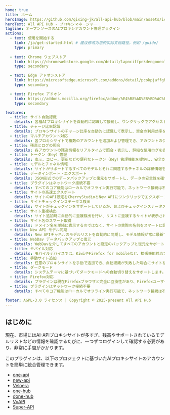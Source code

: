 ```yaml
---
home: true
title: ホーム
heroImage: https://github.com/qixing-jk/all-api-hub/blob/main/assets/icon.png?raw=true
heroText: All API Hub - プロキシマネージャー
tagline: オープンソースのAIプロキシアカウント管理プラグイン
actions:
  - text: 使用を開始する
    link: /ja/get-started.html # 建议修改为您的实际文档路径，例如 /guide/
    type: primary
    
  - text: Chrome ウェブストア
    link: https://chromewebstore.google.com/detail/lapnciffpekdengooeolaienkeoilfeo
    type: secondary

  - text: Edge アドオンストア
    link: https://microsoftedge.microsoft.com/addons/detail/pcokpjaffghgipcgjhapgdpeddlhblaa
    type: secondary

  - text: Firefox アドオン
    link: https://addons.mozilla.org/firefox/addon/%E4%B8%AD%E8%BD%AC%E7%AB%99%E7%AE%A1%E7%90%86%E5%99%A8-all-api-hub
    type: secondary

features:
  - title: サイト自動認識
    details: 各種AIプロキシサイトを自動的に認識して接続し、ワンクリックでアクセストークン（Token）を作成・追加することで、初期設定プロセスを簡素化します。
  - title: チャージ比率認識
    details: プロキシサイトのチャージ比率を自動的に認識して表示し、資金の利用効率を明確に評価し、最大化するのに役立ちます。
  - title: マルチアカウント対応
    details: 各プロキシサイトで複数のアカウントを追加および管理でき、アカウントのグループ化と切り替えをサポートし、複数のアカウントの使用と分離のニーズを簡単に満たします。
  - title: 残高とログの照会
    details: 各アカウントの残高情報をリアルタイムで照会・表示し、詳細な使用ログを提供することで、消費状況を完全に把握できます。
  - title: トークン（Key）管理
    details: 表示、コピー、更新などの便利なトークン（Key）管理機能を提供し、安全かつ効率的な操作を保証します。
  - title: モデルとチャネル情報
    details: サイトがサポートするすべてのモデルとそれに関連するチャネルの詳細情報を明確に表示し、最適なモデル選択を支援します。
  - title: データインポート・エクスポート
    details: JSON形式でのデータバックアップと復元をサポートし、データの安全性を確保します。
  - title: プラグインはネットワーク接続不要
    details: すべてのコア機能はローカルでオフライン実行可能で、ネットワーク接続は不要です。これにより、データプライバシーを効果的に保護し、使用の安定性を保証します。
  - title: サイトの高速エクスポート
    details: サイトのAPI設定をCherryStudioとNew APIにワンクリックでエクスポートでき、APIの使用プロセスを簡素化します。
  - title: サイトチェックインステータス検出
    details: サイトがチェックインをサポートしているか、およびチェックインステータスを検出できます。
  - title: サイト重複検出
    details: サイト追加時に自動的に重複検出を行い、リストに重複するサイトが表示されるのを防ぎ、データをきれいに保ちます。
  - title: サイト名のスマート取得
    details: ドメイン名を単純に表示するのではなく、サイトの実際の名前をスマートに識別して取得できるため、可読性が向上します。
  - title: New API モデル同期
    details: New APIチャネルのモデルリストを自動的に同期し、モデル情報が常に最新であることを保証します。
  - title: WebDav データバックアップと復元
    details: WebDavを介してすべてのアカウントと設定のバックアップと復元をサポートし、データの安全性を確保し、デバイス間での同期を実現します。
  - title: モバイル対応
    details: モバイルデバイスでは、KiwiやFirefox for mobileなど、拡張機能対応ブラウザであれば、どのようなものでもすべての機能をご利用いただけます。
  - title: 手動サイト追加
    details: 任意のプロキシサイトを手動で追加でき、自動認識が失敗した場合にサイトを追加できない問題を解決し、柔軟性を高めます。
  - title: ダークモード
    details: システムテーマに基づいてダークモードへの自動切り替えをサポートします。
  - title: Firefox対応
    details: プラグインは現在Firefoxブラウザと完全に互換性があり、Firefoxユーザーにシームレスな使用体験を提供します。
  - title: プラグインはネットワーク接続不要
    details: すべてのコア機能はローカルでオフライン実行可能で、ネットワーク接続は不要です。これにより、データプライバシーを効果的に保護し、使用の安定性を保証します。

footer: AGPL-3.0 ライセンス | Copyright © 2025-present All API Hub
---
```


## はじめに

現在、市場にはAI-APIプロキシサイトが多すぎ、残高やサポートされているモデルリストなどの情報を確認するたびに、一つずつログインして確認する必要があり、非常に手間がかかります。

このプラグインは、以下のプロジェクトに基づいたAIプロキシサイトのアカウントを簡単に統合管理できます。

- [one-api](https://github.com/songquanpeng/one-api)
- [new-api](https://github.com/QuantumNous/new-api)
- [Veloera](https://github.com/Veloera/Veloera)
- [one-hub](https://github.com/MartialBE/one-hub)
- [done-hub](https://github.com/deanxv/done-hub)
- [VoAPI](https://github.com/VoAPI/VoAPI)
- [Super-API](https://github.com/SuperAI-Api/Super-API)